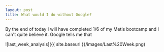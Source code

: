 ```yaml
---
layout: post
title: What would I do without Google?
---
```


By the end of today I will have completed 1/6 of my Metis bootcamp and I can't quite believe it. Google tells me that 

![last_week_analysis]({{ site.baseurl }}/images/Last%20Week.png)

